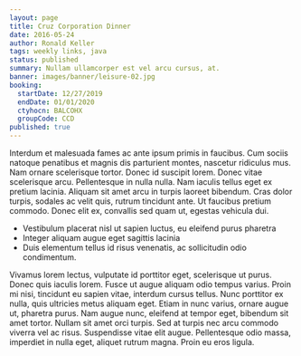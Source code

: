 ```yaml
---
layout: page
title: Cruz Corporation Dinner
date: 2016-05-24
author: Ronald Keller
tags: weekly links, java
status: published
summary: Nullam ullamcorper est vel arcu cursus, at.
banner: images/banner/leisure-02.jpg
booking:
  startDate: 12/27/2019
  endDate: 01/01/2020
  ctyhocn: BALCOHX
  groupCode: CCD
published: true
---
```

Interdum et malesuada fames ac ante ipsum primis in faucibus. Cum sociis natoque penatibus et magnis dis parturient montes, nascetur ridiculus mus. Nam ornare scelerisque tortor. Donec id suscipit lorem. Donec vitae scelerisque arcu. Pellentesque in nulla nulla. Nam iaculis tellus eget ex pretium lacinia. Aliquam sit amet arcu in turpis laoreet bibendum. Cras dolor turpis, sodales ac velit quis, rutrum tincidunt ante. Ut faucibus pretium commodo. Donec elit ex, convallis sed quam ut, egestas vehicula dui.

* Vestibulum placerat nisl ut sapien luctus, eu eleifend purus pharetra
* Integer aliquam augue eget sagittis lacinia
* Duis elementum tellus id risus venenatis, ac sollicitudin odio condimentum.

Vivamus lorem lectus, vulputate id porttitor eget, scelerisque ut purus. Donec quis iaculis lorem. Fusce ut augue aliquam odio tempus varius. Proin mi nisi, tincidunt eu sapien vitae, interdum cursus tellus. Nunc porttitor ex nulla, quis ultricies metus aliquam eget. Etiam in nunc varius, ornare augue ut, pharetra purus. Nam augue nunc, eleifend at tempor eget, bibendum sit amet tortor. Nullam sit amet orci turpis. Sed at turpis nec arcu commodo viverra vel ac risus. Suspendisse vitae elit augue. Pellentesque odio massa, imperdiet in nulla eget, aliquet rutrum magna. Proin eu eros ligula.
